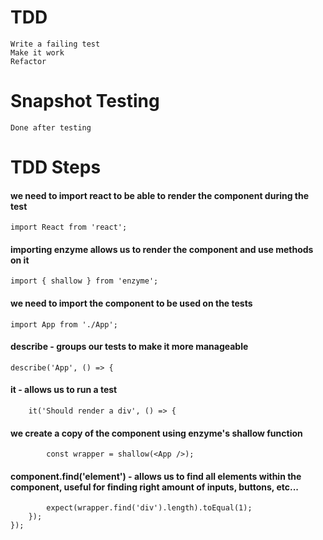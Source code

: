 
# TDD
	Write a failing test
	Make it work
	Refactor

# Snapshot Testing
	Done after testing

# TDD Steps

#### we need to import react to be able to render the component during the test
	import React from 'react';
#### importing enzyme allows us to render the component and use methods on it
	import { shallow } from 'enzyme';
#### we need to import the component to be used on the tests
	import App from './App';

#### describe - groups our tests to make it more manageable
	describe('App', () => {

#### it - allows us to run a test
		it('Should render a div', () => {

#### we create a copy of the component using enzyme's shallow function
			const wrapper = shallow(<App />);

#### component.find('element') - allows us to find all elements within the component, useful for finding right amount of inputs, buttons, etc...
			expect(wrapper.find('div').length).toEqual(1);
		});
	});
